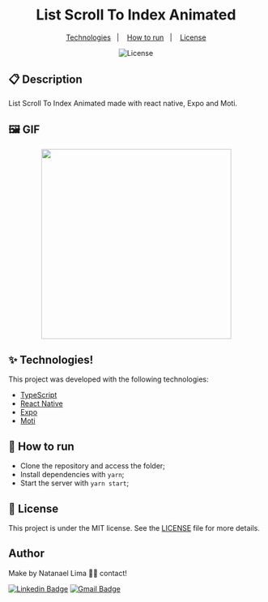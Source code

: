 <h1 align="center">List Scroll To Index Animated</h1>

<p align="center">
  <a href="#-technologies">Technologies</a>&nbsp;&nbsp;&nbsp;|&nbsp;&nbsp;&nbsp;
  <a href="#-How-to-run">How to run</a>&nbsp;&nbsp;&nbsp;|&nbsp;&nbsp;&nbsp;
  <a href="#-license">License</a>
</p>

<p align="center">
  <img alt="License" src="https://img.shields.io/static/v1?label=license&message=MIT&color=8257E5&labelColor=000000">
</p>

## 📋 Description

List Scroll To Index Animated made with react native, Expo and Moti.

## 🖼 GIF

<p align='center'>
<img src='' width='375' />

</p>

## ✨ Technologies!


This project was developed with the following technologies:

- [TypeScript](https://www.typescriptlang.org/)
- [React Native](https://reactnative.dev/)
- [Expo](https://docs.expo.dev/)
- [Moti](https://moti.vercel.app/)

## 🚀 How to run

- Clone the repository and access the folder;
- Install dependencies with `yarn`;
- Start the server with `yarn start`;

## 📄 License

This project is under the MIT license. See the [LICENSE](LICENSE) file for more details.

## Author

Make by Natanael Lima 👋🏽 contact!

[![Linkedin Badge](https://img.shields.io/badge/-Natanelvich-blue?style=flat-square&logo=Linkedin&logoColor=white&link=https://www.linkedin.com/in/natanaelvich/)](https://www.linkedin.com/in/natanaelvich/)
[![Gmail Badge](https://img.shields.io/badge/-taelima1997@gmail.com-red?style=flat-square&link=mailto:taelima1997@gmail.com)](mailto:taelima1997@gmail.com)
